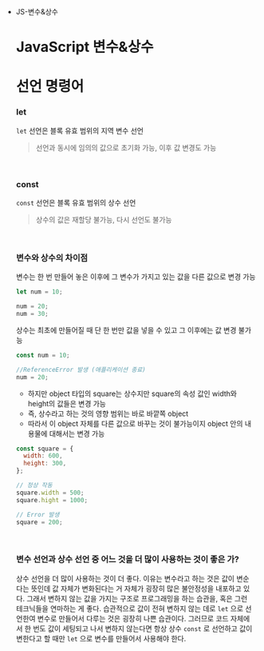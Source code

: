 - JS-변수&상수

  # JavaScript 변수&상수

  # 선언 명령어

  ### let

  `let` 선언은 블록 유효 범위의 지역 변수 선언

  > 선언과 동시에 임의의 값으로 초기화 가능, 이후 값 변경도 가능

  <br/>

  ### const

  `const` 선언은 블록 유효 범위의 상수 선언

  > 상수의 값은 재할당 불가능, 다시 선언도 불가능

  <br/>

  ### 변수와 상수의 차이점

  변수는 한 번 만들어 놓은 이후에 그 변수가 가지고 있는 값을 다른 값으로 변경 가능

  ```jsx
  let num = 10;

  num = 20;
  num = 30;
  ```

  상수는 최초에 만들어질 때 단 한 번만 값을 넣을 수 있고 그 이후에는 값 변경 불가능

  ```jsx
  const num = 10;

  //ReferenceError 발생 (애플리케이션 종료)
  num = 20;
  ```

  - 하지만 object 타입의 square는 상수지만 square의 속성 값인 width와 height의 값들은 변경 가능
  - 즉, 상수라고 하는 것의 영향 범위는 바로 바깥쪽 object
  - 따라서 이 object 자체를 다른 값으로 바꾸는 것이 불가능이지 object 안의 내용물에 대해서는 변경 가능

  ```jsx
  const square = {
    width: 600,
    height: 300,
  };

  // 정상 작동
  square.width = 500;
  square.hight = 1000;

  // Error 발생
  square = 200;
  ```

  <br/>

  ### 변수 선언과 상수 선언 중 어느 것을 더 많이 사용하는 것이 좋은 가?

  상수 선언을 더 많이 사용하는 것이 더 좋다. 이유는 변수라고 하는 것은 값이 변순다는 뜻인데 값 자체가 변화된다는 거 자체가 굉장히 많은 불안정성을 내포하고 있다. 그래서 변하지 않는 값을 가지는 구조로 프로그래밍을 하는 습관을, 혹은 그런 테크닉들을 연마하는 게 좋다.
  습관적으로 값이 전혀 변하지 않는 데로 `let` 으로 선언한여 변수로 만들어서 다루는 것은 굉장히 나쁜 습관이다. 그러므로 코드 자체에서 한 번도 값이 세팅되고 나서 변하지 않는다면 항상 상수 `const` 로 선언하고 값이 변한다고 할 때만 `let` 으로 변수를 만들어서 사용해야 한다.
